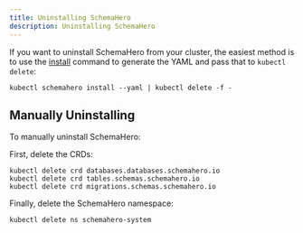 ```yaml
---
title: Uninstalling SchemaHero
description: Uninstalling SchemaHero
---
```


If you want to uninstall SchemaHero from your cluster, the easiest method is to use the [install](/cli/install/) command to generate the YAML and pass that to `kubectl delete`:

```shell
kubectl schemahero install --yaml | kubectl delete -f -
```

## Manually Uninstalling

To manually uninstall SchemaHero:

First, delete the CRDs:

```shell
kubectl delete crd databases.databases.schemahero.io
kubectl delete crd tables.schemas.schemahero.io
kubectl delete crd migrations.schemas.schemahero.io
```

Finally, delete the SchemaHero namespace:

```shell
kubectl delete ns schemahero-system
```
